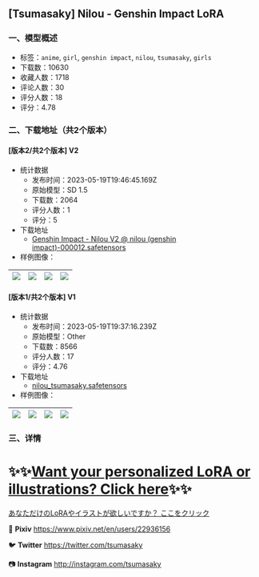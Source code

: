 ## [Tsumasaky] Nilou - Genshin Impact LoRA
### 一、模型概述

- 标签：`anime`, `girl`, `genshin impact`, `nilou`, `tsumasaky`, `girls`
- 下载数：10630
- 收藏人数：1718
- 评论人数：30
- 评分人数：18
- 评分：4.78

### 二、下载地址（共2个版本）

#### [版本2/共2个版本] V2

- 统计数据
  - 发布时间：2023-05-19T19:46:45.169Z
  - 原始模型：SD 1.5
  - 下载数：2064
  - 评分人数：1
  - 评分：5
- 下载地址
  - [Genshin Impact - Nilou V2 @ nilou (genshin impact)-000012.safetensors](https://civitai.com/api/download/models/75255)
- 样例图像：

| <img src="https://image.civitai.com/xG1nkqKTMzGDvpLrqFT7WA/22f4ae70-dcc7-4235-a38c-41f513fa66ce/width=450/841379.jpeg" /> | <img src="https://image.civitai.com/xG1nkqKTMzGDvpLrqFT7WA/2ac17614-f3d7-4480-b6b4-be1c2350c76a/width=450/841341.jpeg" /> | <img src="https://image.civitai.com/xG1nkqKTMzGDvpLrqFT7WA/c6daf0e4-a706-4d94-9b16-c9a4be881a0e/width=450/841344.jpeg" /> | <img src="https://image.civitai.com/xG1nkqKTMzGDvpLrqFT7WA/166adb58-b966-41d4-b277-d8551544e4ea/width=450/841345.jpeg" /> |
| ---- | ---- | ---- | ---- |

#### [版本1/共2个版本] V1

- 统计数据
  - 发布时间：2023-05-19T19:37:16.239Z
  - 原始模型：Other
  - 下载数：8566
  - 评分人数：17
  - 评分：4.76
- 下载地址
  - [nilou_tsumasaky.safetensors](https://civitai.com/api/download/models/6238)
- 样例图像：

| <img src="https://image.civitai.com/xG1nkqKTMzGDvpLrqFT7WA/55b0d3d4-2714-4ee1-59cf-83fde5455c00/width=450/54737.jpeg" /> | <img src="https://image.civitai.com/xG1nkqKTMzGDvpLrqFT7WA/6f2ab34a-0501-4833-de51-4ec0454bed00/width=450/54739.jpeg" /> | <img src="https://image.civitai.com/xG1nkqKTMzGDvpLrqFT7WA/ce2c6a93-5f3d-403f-a4ee-ddb7833ed100/width=450/54738.jpeg" /> | <img src="https://image.civitai.com/xG1nkqKTMzGDvpLrqFT7WA/0f7fe40f-07af-44b4-0787-42a3dd054d00/width=450/56338.jpeg" /> |
| ---- | ---- | ---- | ---- |


### 三、详情
<h1>✨✨<a target="_blank" rel="ugc" href="https://www.buymeacoffee.com/tsumasaky">Want your personalized LoRA or illustrations? <u>Click here</u></a>✨✨</h1><p><a target="_blank" rel="ugc" href="https://www.buymeacoffee.com/tsumasaky">あなただけのLoRAやイラストが欲しいですか？ ここをクリック</a></p><p></p><p>🎨 <strong>Pixiv</strong> <a target="_blank" rel="ugc" href="https://www.pixiv.net/en/users/22936156">https://www.pixiv.net/en/users/22936156</a></p><p>🐦 <strong>Twitter</strong> <a target="_blank" rel="ugc" href="https://twitter.com/tsumasaky">https://twitter.com/tsumasaky</a></p><p>📷 <strong>Instagram</strong> <a target="_blank" rel="ugc" href="http://instagram.com/tsumasaky">http://instagram.com/tsumasaky</a></p>